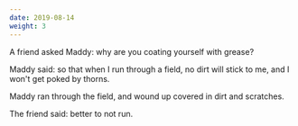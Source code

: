 ```yaml
---
date: 2019-08-14
weight: 3
---
```


A friend asked Maddy: why are you coating yourself with grease?

Maddy said: so that when I run through a field, no dirt will stick to me, and I won't get poked by thorns.

Maddy ran through the field, and wound up covered in dirt and scratches.

The friend said: better to not run.

<!-- The more Maddy tries to avoid worrying and thoughts, the more they plague her. Better to not try, to lose oneself in the task. The running does itself, and Maddy is lost. -->
